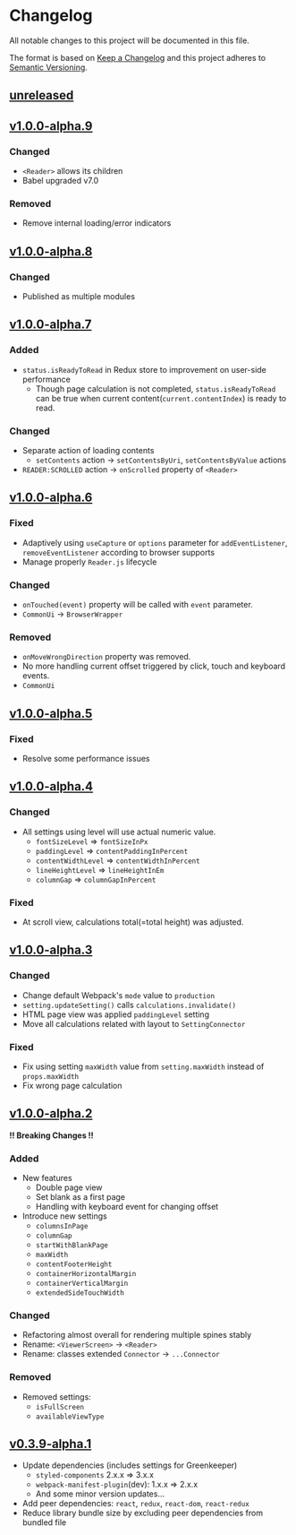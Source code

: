 # Changelog
All notable changes to this project will be documented in this file.

The format is based on [Keep a Changelog](http://keepachangelog.com/en/1.0.0/)
and this project adheres to [Semantic Versioning](http://semver.org/spec/v2.0.0.html).

## [unreleased]

## [v1.0.0-alpha.9]

### Changed
- `<Reader>` allows its children
- Babel upgraded v7.0

### Removed
- Remove internal loading/error indicators

## [v1.0.0-alpha.8]

### Changed
- Published as multiple modules

## [v1.0.0-alpha.7]

### Added

- `status.isReadyToRead` in Redux store to improvement on user-side performance
    - Though page calculation is not completed, `status.isReadyToRead` can be true when current content(`current.contentIndex`) is ready to read.

### Changed

- Separate action of loading contents
    - `setContents` action -> `setContentsByUri`, `setContentsByValue` actions 
- `READER:SCROLLED` action -> `onScrolled` property of `<Reader>`


## [v1.0.0-alpha.6]

### Fixed

- Adaptively using `useCapture` or `options` parameter for `addEventListener`, `removeEventListener` according to browser supports
- Manage properly `Reader.js` lifecycle

### Changed

- `onTouched(event)` property will be called with `event` parameter.
- `CommonUi` -> `BrowserWrapper`

### Removed

- `onMoveWrongDirection` property was removed.
- No more handling current offset triggered by click, touch and keyboard events.
- `CommonUi`

## [v1.0.0-alpha.5]

### Fixed

- Resolve some performance issues

## [v1.0.0-alpha.4]

### Changed

- All settings using level will use actual numeric value.
  - `fontSizeLevel` => `fontSizeInPx`
  - `paddingLevel` => `contentPaddingInPercent`
  - `contentWidthLevel` => `contentWidthInPercent`
  - `lineHeightLevel` => `lineHeightInEm`
  - `columnGap` => `columnGapInPercent` 
  
### Fixed

- At scroll view, calculations total(=total height) was adjusted.

## [v1.0.0-alpha.3]

### Changed
- Change default Webpack's `mode` value to `production`
- `setting.updateSetting()` calls `calculations.invalidate()`
- HTML page view was applied `paddingLevel` setting
- Move all calculations related with layout to `SettingConnector`

### Fixed
- Fix using setting `maxWidth` value from `setting.maxWidth` instead of `props.maxWidth`
- Fix wrong page calculation

## [v1.0.0-alpha.2]
**!! Breaking Changes !!**

### Added

- New features
  - Double page view
  - Set blank as a first page
  - Handling with keyboard event for changing offset 
- Introduce new settings
  - `columnsInPage`
  - `columnGap`
  - `startWithBlankPage`
  - `maxWidth`
  - `contentFooterHeight`
  - `containerHorizontalMargin`
  - `containerVerticalMargin`
  - `extendedSideTouchWidth`

### Changed

- Refactoring almost overall for rendering multiple spines stably
- Rename: `<ViewerScreen>` -> `<Reader>`
- Rename: classes extended `Connector` -> `...Connector`

### Removed

- Removed settings:
  - `isFullScreen`
  - `availableViewType`

## [v0.3.9-alpha.1]

- Update dependencies (includes settings for Greenkeeper)
    - `styled-components` 2.x.x => 3.x.x
    - `webpack-manifest-plugin`(dev): 1.x.x => 2.x.x
    - And some minor version updates...
- Add peer dependencies: `react`, `redux`, `react-dom`, `react-redux`
- Reduce library bundle size by excluding peer dependencies from bundled file

[unreleased]: https://github.com/ridi/react-viewer/compare/1.0.0-alpha.9...HEAD
[v1.0.0-alpha.9]: https://github.com/ridi/react-viewer/compare/1.0.0-alpha.8...1.0.0-alpha.9
[v1.0.0-alpha.8]: https://github.com/ridi/react-viewer/compare/1.0.0-alpha.7...1.0.0-alpha.8
[v1.0.0-alpha.7]: https://github.com/ridi/react-viewer/compare/1.0.0-alpha.6...1.0.0-alpha.7
[v1.0.0-alpha.6]: https://github.com/ridi/react-viewer/compare/1.0.0-alpha.5...1.0.0-alpha.6
[v1.0.0-alpha.5]: https://github.com/ridi/react-viewer/compare/1.0.0-alpha.4...1.0.0-alpha.5
[v1.0.0-alpha.4]: https://github.com/ridi/react-viewer/compare/1.0.0-alpha.3...1.0.0-alpha.4
[v1.0.0-alpha.3]: https://github.com/ridi/react-viewer/compare/1.0.0-alpha.2...1.0.0-alpha.3
[v1.0.0-alpha.2]: https://github.com/ridi/react-viewer/compare/0.3.9-alpha.1...1.0.0-alpha.2
[v0.3.9-alpha.1]: https://github.com/ridi/react-viewer/compare/0.3.8...0.3.9-alpha.1
